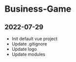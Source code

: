 # Business-Game

## 2022-07-29
* Init default vue project
* Update .gitignore
* Update logo
* Update modules

